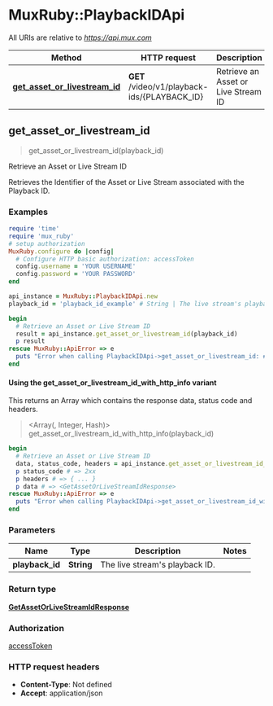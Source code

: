# MuxRuby::PlaybackIDApi

All URIs are relative to *https://api.mux.com*

| Method | HTTP request | Description |
| ------ | ------------ | ----------- |
| [**get_asset_or_livestream_id**](PlaybackIDApi.md#get_asset_or_livestream_id) | **GET** /video/v1/playback-ids/{PLAYBACK_ID} | Retrieve an Asset or Live Stream ID |


## get_asset_or_livestream_id

> <GetAssetOrLiveStreamIdResponse> get_asset_or_livestream_id(playback_id)

Retrieve an Asset or Live Stream ID

Retrieves the Identifier of the Asset or Live Stream associated with the Playback ID. 

### Examples

```ruby
require 'time'
require 'mux_ruby'
# setup authorization
MuxRuby.configure do |config|
  # Configure HTTP basic authorization: accessToken
  config.username = 'YOUR USERNAME'
  config.password = 'YOUR PASSWORD'
end

api_instance = MuxRuby::PlaybackIDApi.new
playback_id = 'playback_id_example' # String | The live stream's playback ID.

begin
  # Retrieve an Asset or Live Stream ID
  result = api_instance.get_asset_or_livestream_id(playback_id)
  p result
rescue MuxRuby::ApiError => e
  puts "Error when calling PlaybackIDApi->get_asset_or_livestream_id: #{e}"
end
```

#### Using the get_asset_or_livestream_id_with_http_info variant

This returns an Array which contains the response data, status code and headers.

> <Array(<GetAssetOrLiveStreamIdResponse>, Integer, Hash)> get_asset_or_livestream_id_with_http_info(playback_id)

```ruby
begin
  # Retrieve an Asset or Live Stream ID
  data, status_code, headers = api_instance.get_asset_or_livestream_id_with_http_info(playback_id)
  p status_code # => 2xx
  p headers # => { ... }
  p data # => <GetAssetOrLiveStreamIdResponse>
rescue MuxRuby::ApiError => e
  puts "Error when calling PlaybackIDApi->get_asset_or_livestream_id_with_http_info: #{e}"
end
```

### Parameters

| Name | Type | Description | Notes |
| ---- | ---- | ----------- | ----- |
| **playback_id** | **String** | The live stream&#39;s playback ID. |  |

### Return type

[**GetAssetOrLiveStreamIdResponse**](GetAssetOrLiveStreamIdResponse.md)

### Authorization

[accessToken](../README.md#accessToken)

### HTTP request headers

- **Content-Type**: Not defined
- **Accept**: application/json

